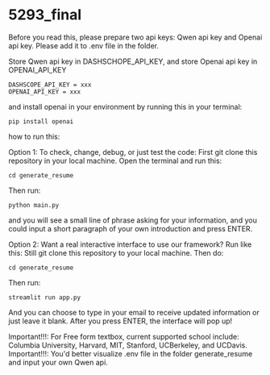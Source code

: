 # 5293_final
Before you read this, please prepare two api keys: Qwen api key and Openai api key. Please add it to .env file in the folder.

Store Qwen api key in DASHSCHOPE_API_KEY, and store Openai api key in OPENAI_API_KEY

```
DASHSCOPE_API_KEY = xxx
OPENAI_API_KEY = xxx
```
and install openai in your environment by running this in your terminal:

```
pip install openai
```

how to run this: 

Option 1: To check, change, debug, or just test the code: First git clone this repository in your local machine. Open the terminal and run this: 

```
cd generate_resume
```
Then run: 
```
python main.py
```

and you will see a small line of phrase asking for your information, and you could input a short paragraph of your own introduction and press ENTER.

Option 2: Want a real interactive interface to use our framework? Run like this: Still git clone this repository to your local machine. Then do: 
```
cd generate_resume
```
Then run: 
```
streamlit run app.py
```
And you can choose to type in your email to receive updated information or just leave it blank. After you press ENTER, the interface will pop up!

Important!!!: For Free form textbox, current supported school include: Columbia University, Harvard, MIT, Stanford, UCBerkeley, and UCDavis. Important!!!: You'd better visualize .env file in the folder generate_resume and input your own Qwen api.

